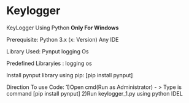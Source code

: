 # Keylogger

KeyLogger Using Python ****Only For Windows****

Prerequisite:
  Python 3.x (x: Version)
  Any IDE
 
 Library Used:
  Pynput
  logging
  Os
  
 Predefined Libraryies : logging os
 
 Install pynput library using pip: [pip install pynput]
 
 Direction To use Code:
 1)Open cmd(Run as Administrator) - > Type is command [pip install pynput]
 2)Run keylogger_1.py using python IDEL
 
